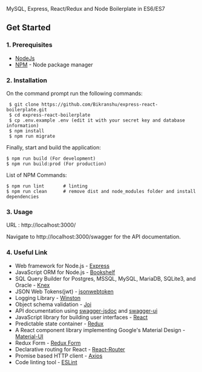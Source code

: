 MySQL, Express, React/Redux and Node Boilerplate in ES6/ES7

## Get Started

### 1. Prerequisites

- [NodeJs](https://nodejs.org/en/)
- [NPM](https://npmjs.org/) - Node package manager

### 2. Installation

On the command prompt run the following commands:

``` 
 $ git clone https://github.com/Bikranshu/express-react-boilerplate.git
 $ cd express-react-boilerplate
 $ cp .env.example .env (edit it with your secret key and database information)
 $ npm install
 $ npm run migrate
 ```
 Finally, start and build the application:
 
 ```
 $ npm run build (For development)
 $ npm run build:prod (For production)
```

List of NPM Commands:
 
  ```
  $ npm run lint       # linting
  $ npm run clean      # remove dist and node_modules folder and install dependencies
 ```

### 3. Usage

URL : http://localhost:3000/

Navigate to http://localhost:3000/swagger for the API documentation.

### 4. Useful Link
- Web framework for Node.js - [Express](http://expressjs.com/)
- JavaScript ORM  for Node.js - [Bookshelf](http://bookshelfjs.org/)
- SQL Query Builder for Postgres, MSSQL, MySQL, MariaDB, SQLite3, and Oracle - [Knex](http://knexjs.org/)
- JSON Web Tokens(jwt) - [jsonwebtoken](https://www.npmjs.com/package/jsonwebtoken)
- Logging Library - [Winston](https://www.npmjs.com/package/winston)
- Object schema validation  - [Joi](https://www.npmjs.com/package/joi)
- API documentation using [swagger-jsdoc](https://www.npmjs.com/package/swagger-jsdoc) and [swagger-ui](https://www.npmjs.com/package/swagger-ui)
- JavaScript library for building user interfaces - [React](https://facebook.github.io/react/)
- Predictable state container - [Redux](http://redux.js.org/)
- A React component library implementing Google's Material Design - [Material-UI](https://material-ui-1dab0.firebaseapp.com/)
- Redux Form - [Redux Form](http://redux-form.com/8.1.0/)
- Declarative routing for React - [React-Router](https://reacttraining.com/react-router/)
- Promise based HTTP client - [Axios](https://github.com/mzabriskie/axios)
- Code linting tool - [ESLint](http://eslint.org/)